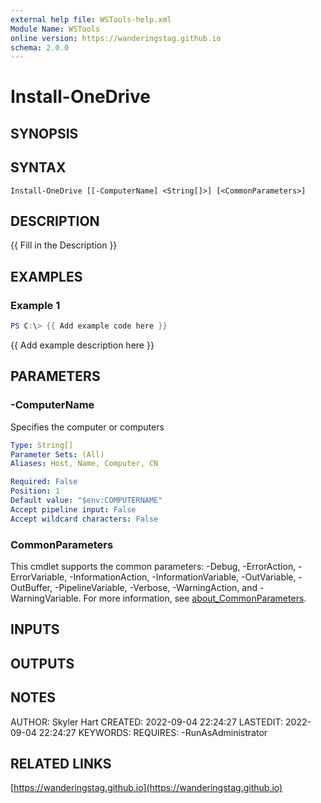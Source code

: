 ```yaml
---
external help file: WSTools-help.xml
Module Name: WSTools
online version: https://wanderingstag.github.io
schema: 2.0.0
---
```


# Install-OneDrive

## SYNOPSIS

## SYNTAX

```
Install-OneDrive [[-ComputerName] <String[]>] [<CommonParameters>]
```

## DESCRIPTION
{{ Fill in the Description }}

## EXAMPLES

### Example 1
```powershell
PS C:\> {{ Add example code here }}
```

{{ Add example description here }}

## PARAMETERS

### -ComputerName
Specifies the computer or computers

```yaml
Type: String[]
Parameter Sets: (All)
Aliases: Host, Name, Computer, CN

Required: False
Position: 1
Default value: "$env:COMPUTERNAME"
Accept pipeline input: False
Accept wildcard characters: False
```

### CommonParameters
This cmdlet supports the common parameters: -Debug, -ErrorAction, -ErrorVariable, -InformationAction, -InformationVariable, -OutVariable, -OutBuffer, -PipelineVariable, -Verbose, -WarningAction, and -WarningVariable. For more information, see [about_CommonParameters](http://go.microsoft.com/fwlink/?LinkID=113216).

## INPUTS

## OUTPUTS

## NOTES
AUTHOR: Skyler Hart
CREATED: 2022-09-04 22:24:27
LASTEDIT: 2022-09-04 22:24:27
KEYWORDS:
REQUIRES:
    -RunAsAdministrator

## RELATED LINKS

[https://wanderingstag.github.io](https://wanderingstag.github.io)

